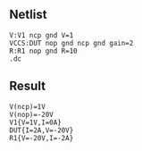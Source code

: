## Netlist

```text
V:V1 ncp gnd V=1
VCCS:DUT nop gnd ncp gnd gain=2
R:R1 nop gnd R=10
.dc
```

## Result

```text
V(ncp)=1V
V(nop)=-20V
V1{V=1V,I=0A}
DUT{I=2A,V=-20V}
R1{V=-20V,I=-2A}
```
